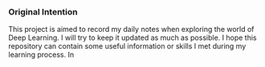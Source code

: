 ### Original Intention
This project is aimed to record my daily notes when exploring the world of Deep Learning. I will try to keep it updated as much as possible. I hope this repository can contain some useful information or skills I met during my learning process. In